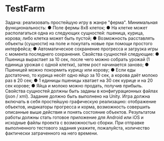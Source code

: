 # TestFarm
Задача: реализовать простейшую игру в жанре "ферма".
Минимальная функциональность:
●
Поле фермы 8x8 клеток;
●
На клетке может располагаться одна из следующих сущностей: пшеница, курица, корова; либо клетка
может быть пустой;
●
Возможность расставлять объекты (сущности) на поле и покупать новые при помощи простого
интерфейса;
●
Автоматическое сохранение прогресса и загрузка игры с момента последнего сохранения.
Свойства сущностей следующие:
●
Пшеница вырастает за 10 сек, после чего можно собрать урожай (1 единица урожая с одной клетки),
затем рост начинается заново;
●
Пшеницей можно покормить курицу или корову;
●
Если еды достаточно, то курица несёт одно яйцо за 10 сек, а корова даёт молоко раз в 20 сек;
●
1 единицы пшеницы хватает на 30 сек курице и на 20 сек корове;
●
Яйца и молоко можно продать, получив прибыль.
Свойства сущностей должны быть заданы в конфигурационных файлах (json / xml).
Задание должно быть выполнено на Unity. Игра должна включать в себя простейшую графическую
реализацию: отображение объектов, индикаторы прогресса и корма, возможность совершить описанные выше
действия и понять состояние объектов.
Результатом работы должны стать готовое приложение для Android или iOS и исходные файлы проекта с
возможностью сборки.
При отправке выполненного тестового задания укажите, пожалуйста, количество фактически затраченного
на него времени.
 
